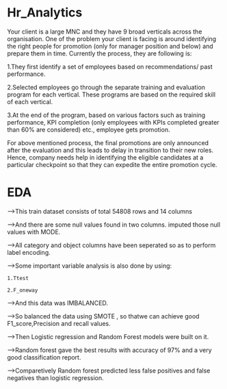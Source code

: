 # Hr_Analytics

Your client is a large MNC and they have 9 broad verticals across the organisation. One of the problem your client is facing is around identifying the right
people for promotion (only for manager position and below) and prepare them in time. Currently the process, they are following is:

1.They first identify a set of employees based on recommendations/ past performance.

2.Selected employees go through the separate training and evaluation program for each vertical. These programs are based on the required skill of each vertical.

3.At the end of the program, based on various factors such as training performance, KPI completion (only employees with KPIs completed greater than
60% are considered) etc., employee gets promotion.

For above mentioned process, the final promotions are only announced after the evaluation and this leads to delay in transition to their new roles. Hence,
company needs help in identifying the eligible candidates at a particular checkpoint so that they can expedite the entire promotion cycle.

# EDA 
-->This train dataset consists of total 54808 rows and 14 columns

-->And there are some null values found in two columns. imputed those null values with MODE.

-->All category and object columns have been seperated so as to perform label encoding.

-->Some important variable analysis is also done by using:

    1.Ttest

    2.F_oneway

-->And this data was IMBALANCED.

-->So balanced the data using SMOTE , so thatwe can achieve good F1_score,Precision and recall values.

-->Then Logistic regression and Random Forest models were built on it.

-->Random forest gave the best results with accuracy of 97% and a very good classification report.

-->Comparetively Random forest predicted less false positives and false negatives than logistic regression.
